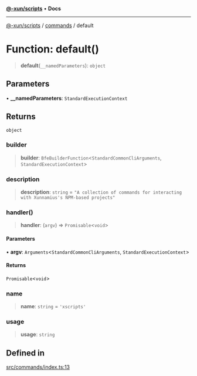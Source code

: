 [**@-xun/scripts**](../../README.md) • **Docs**

***

[@-xun/scripts](../../README.md) / [commands](../README.md) / default

# Function: default()

> **default**(`__namedParameters`): `object`

## Parameters

• **\_\_namedParameters**: `StandardExecutionContext`

## Returns

`object`

### builder

> **builder**: `BfeBuilderFunction`\<`StandardCommonCliArguments`, `StandardExecutionContext`\>

### description

> **description**: `string` = `"A collection of commands for interacting with Xunnamius's NPM-based projects"`

### handler()

> **handler**: (`argv`) => `Promisable`\<`void`\>

#### Parameters

• **argv**: `Arguments`\<`StandardCommonCliArguments`, `StandardExecutionContext`\>

#### Returns

`Promisable`\<`void`\>

### name

> **name**: `string` = `'xscripts'`

### usage

> **usage**: `string`

## Defined in

[src/commands/index.ts:13](https://github.com/Xunnamius/xscripts/blob/fe8b5ad9410ab0311eb97e1f4a935ef57dccb99d/src/commands/index.ts#L13)
